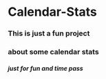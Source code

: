 # Calendar-Stats

### This is just a fun project
### about some calendar stats


##### just for fun and time pass
